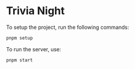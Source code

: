 # Trivia Night

To setup the project, run the following commands:

```bash
pnpm setup
```

To run the server, use:

```bash
pnpm start
```